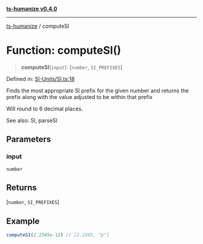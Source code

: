 [**ts-humanize v0.4.0**](../README.md)

***

[ts-humanize](../README.md) / computeSI

# Function: computeSI()

> **computeSI**(`input`): \[`number`, `SI_PREFIXES`\]

Defined in: [SI-Units/SI.ts:18](https://github.com/Shiv-SB/ts-humanize/blob/28b6c4fe653b4af34bfa09de7ea701f96d00b0f4/src/SI-Units/SI.ts#L18)

Finds the most appropriate SI prefix for the given number
and returns the prefix along with the value adjusted to be within
that prefix

Will round to 6 decimal places.

See also: SI, parseSI

## Parameters

### input

`number`

## Returns

\[`number`, `SI_PREFIXES`\]

## Example

```ts
computeSI(2.2345e-12) // [2.2345, "p"]
```
